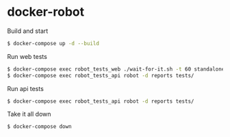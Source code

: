 # docker-robot


Build and start

``` bash
$ docker-compose up -d --build
```

Run web tests

``` bash
$ docker-compose exec robot_tests_web ./wait-for-it.sh -t 60 standalone_chrome:4444 -- robot -d reports tests/
$ docker-compose exec robot_tests_api robot -d reports tests/
```

Run api tests

``` bash
$ docker-compose exec robot_tests_api robot -d reports tests/
```

Take it all down

``` bash
$ docker-compose down
```

